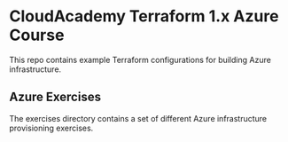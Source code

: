 # CloudAcademy Terraform 1.x Azure Course
This repo contains example Terraform configurations for building Azure infrastructure.

## Azure Exercises
The exercises directory contains a set of different Azure infrastructure provisioning exercises.
